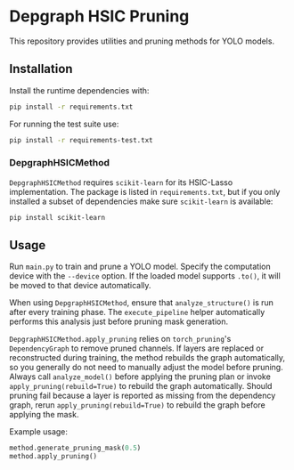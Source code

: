 # Depgraph HSIC Pruning

This repository provides utilities and pruning methods for YOLO models.

## Installation

Install the runtime dependencies with:

```bash
pip install -r requirements.txt
```

For running the test suite use:

```bash
pip install -r requirements-test.txt
```

### DepgraphHSICMethod

`DepgraphHSICMethod` requires `scikit-learn` for its HSIC-Lasso implementation.
The package is listed in `requirements.txt`, but if you only installed a subset of
dependencies make sure `scikit-learn` is available:

```bash
pip install scikit-learn
```

## Usage

Run `main.py` to train and prune a YOLO model. Specify the computation device
with the `--device` option. If the loaded model supports `.to()`, it will be
moved to that device automatically.

When using `DepgraphHSICMethod`, ensure that `analyze_structure()` is run after every training phase. The `execute_pipeline` helper automatically performs this analysis just before pruning mask generation.

`DepgraphHSICMethod.apply_pruning` relies on `torch_pruning`'s
`DependencyGraph` to remove pruned channels. If layers are replaced or
reconstructed during training, the method rebuilds the graph
automatically, so you generally do not need to manually adjust the
model before pruning. Always call `analyze_model()` before applying the
pruning plan or invoke ``apply_pruning(rebuild=True)`` to rebuild the
graph automatically. Should pruning fail because a layer is reported as
missing from the dependency graph, rerun ``apply_pruning(rebuild=True)``
to rebuild the graph before applying the mask.

Example usage:

```python
method.generate_pruning_mask(0.5)
method.apply_pruning()
```
